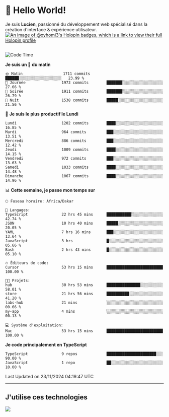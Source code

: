 # 👋 Hello World!

Je suis **Lucien**, passionné du développement web spécialisé dans la création d'interface & expérience utilisateur.
[![An image of @xyhomi3's Holopin badges, which is a link to view their full Holopin profile](https://holopin.me/xyhomi3)](https://holopin.io/@xyhomi3)

##

<!--START_SECTION:waka-->
![Code Time](http://img.shields.io/badge/Code%20Time-2%2C590%20hrs%2050%20mins-blue)

**Je suis un 🐤 du matin** 

```text
🌞 Matin                  1711 commits        ██████░░░░░░░░░░░░░░░░░░░   23.99 % 
🌆 Journée                1973 commits        ███████░░░░░░░░░░░░░░░░░░   27.66 % 
🌃 Soirée                 1911 commits        ███████░░░░░░░░░░░░░░░░░░   26.79 % 
🌙 Nuit                   1538 commits        █████░░░░░░░░░░░░░░░░░░░░   21.56 % 
```
📅 **Je suis le plus productif le Lundi** 

```text
Lundi                    1202 commits        ████░░░░░░░░░░░░░░░░░░░░░   16.85 % 
Mardi                    964 commits         ███░░░░░░░░░░░░░░░░░░░░░░   13.51 % 
Mercredi                 886 commits         ███░░░░░░░░░░░░░░░░░░░░░░   12.42 % 
Jeudi                    1009 commits        ████░░░░░░░░░░░░░░░░░░░░░   14.15 % 
Vendredi                 972 commits         ███░░░░░░░░░░░░░░░░░░░░░░   13.63 % 
Samedi                   1033 commits        ████░░░░░░░░░░░░░░░░░░░░░   14.48 % 
Dimanche                 1067 commits        ████░░░░░░░░░░░░░░░░░░░░░   14.96 % 
```


📊 **Cette semaine, je passe mon temps sur** 

```text
🕑︎ Fuseau horaire: Africa/Dakar

💬 Langages: 
TypeScript               22 hrs 45 mins      ███████████░░░░░░░░░░░░░░   42.74 % 
JSON                     10 hrs 40 mins      █████░░░░░░░░░░░░░░░░░░░░   20.05 % 
YAML                     7 hrs 16 mins       ███░░░░░░░░░░░░░░░░░░░░░░   13.64 % 
JavaScript               3 hrs               █░░░░░░░░░░░░░░░░░░░░░░░░   05.66 % 
Bash                     2 hrs 43 mins       █░░░░░░░░░░░░░░░░░░░░░░░░   05.10 % 

🔥 Éditeurs de code: 
Cursor                   53 hrs 15 mins      █████████████████████████   100.00 % 

🐱‍💻 Projets: 
hub                      30 hrs 53 mins      ███████████████░░░░░░░░░░   58.01 % 
store                    21 hrs 56 mins      ██████████░░░░░░░░░░░░░░░   41.20 % 
labs-hub                 21 mins             ░░░░░░░░░░░░░░░░░░░░░░░░░   00.66 % 
my-app                   4 mins              ░░░░░░░░░░░░░░░░░░░░░░░░░   00.13 % 

💻 Système d'exploitation: 
Mac                      53 hrs 15 mins      █████████████████████████   100.00 % 
```

**Je code principalement en TypeScript** 

```text
TypeScript               9 repos             ██████████████████████░░░   90.00 % 
JavaScript               1 repo              ██░░░░░░░░░░░░░░░░░░░░░░░   10.00 % 
```




 Last Updated on 23/11/2024 04:19:47 UTC
<!--END_SECTION:waka-->
---

## J'utilise ces technologies

<p align="left">
  <a href="https://skillicons.dev">
    <img src="https://skillicons.dev/icons?i=ts,js,md,scss,tailwind,react,docker,express,astro,vite,nextjs,vercel,figma,ableton" />
  </a>
</p>

